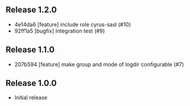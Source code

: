 ## Release 1.2.0

* 4e14da6 [feature] include role cyrus-sasl (#10)
* 92ff1a5 [bugfix] Integration test (#9)

## Release 1.1.0

* 207b594 [feature] make group and mode of logdir configurable (#7)

## Release 1.0.0

* Initial release
